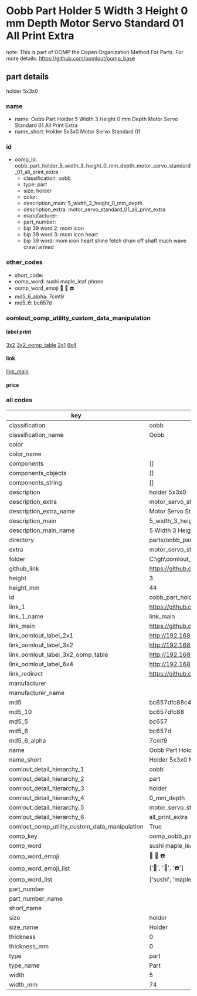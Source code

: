 # Oobb Part Holder 5 Width 3 Height 0 mm Depth Motor Servo Standard 01 All Print Extra  

note: This is part of OOMP the Oopen Organization Method For Parts. For more details: https://github.com/oomlout/oomp_base

##  part details
  



holder 5x3x0



### name
* name: Oobb Part Holder 5 Width 3 Height 0 mm Depth Motor Servo Standard 01 All Print Extra
* name_short: Holder 5x3x0 Motor Servo Standard 01
### id
* oomp_id: oobb_part_holder_5_width_3_height_0_mm_depth_motor_servo_standard_01_all_print_extra
  * classification: oobb
  * type: part
  * size: holder
  * color: 
  * description_main: 5_width_3_height_0_mm_depth
  * description_extra: motor_servo_standard_01_all_print_extra
  * manufacturer: 
  * part_number: 
  * bip 39 word 2: mom icon
  * bip 39 word 3: mom icon heart
  * bip 39 word: mom icon heart shine fetch drum off shaft much wave crawl armed

### other_codes
* short_code: 
* oomp_word: sushi maple_leaf phone
* oomp_word_emoji :sushi: :maple_leaf: :phone:
* md5_6_alpha: 7cmt9
* md5_6: bc657d






### oomlout_oomp_utility_custom_data_manipulation
#### label print
[3x2](http://192.168.1.245:1112/?label=oomp%207cmt9)
[3x2_oomp_table](http://192.168.1.108:1112/?label=oomp%207cmt9)
[2x1](http://192.168.1.242:1112/?label=oomp%207cmt9)
[6x4](http://192.168.1.55:1112/?label=oomp%207cmt9)    

#### link

[link_main](https://github.com/oomlout/oomlout_oobb_version_4_generated_parts/tree/main/navigation_oomp/oobb/part/holder/5_width_3_height_0_mm_depth/motor_servo_standard_01_all_print_extra/part)                              

#### price







### all codes 
| key | value |  
| --- | --- |  
| classification | oobb |  
| classification_name | Oobb |  
| color |  |  
| color_name |  |  
| components | [] |  
| components_objects | [] |  
| components_string | [] |  
| description | holder 5x3x0 |  
| description_extra | motor_servo_standard_01_all_print_extra |  
| description_extra_name | Motor Servo Standard 01 All Print Extra |  
| description_main | 5_width_3_height_0_mm_depth |  
| description_main_name | 5 Width 3 Height 0 mm Depth |  
| directory | parts/oobb_part_holder_5_width_3_height_0_mm_depth_motor_servo_standard_01_all_print_extra |  
| extra | motor_servo_standard_01_all_print |  
| folder | C:\gh\oomlout_oobb_version_4_generated_parts\parts\oobb_part_holder_5_width_3_height_0_mm_depth_motor_servo_standard_01_all_print_extra |  
| github_link | https://github.com/oomlout/oomlout_oomp_part_src/tree/main/parts/oobb_part_holder_5_width_3_height_0_mm_depth_motor_servo_standard_01_all_print_extra |  
| height | 3 |  
| height_mm | 44 |  
| id | oobb_part_holder_5_width_3_height_0_mm_depth_motor_servo_standard_01_all_print_extra |  
| link_1 | https://github.com/oomlout/oomlout_oobb_version_4_generated_parts/tree/main/navigation_oomp/oobb/part/holder/5_width_3_height_0_mm_depth/motor_servo_standard_01_all_print_extra/part |  
| link_1_name | link_main |  
| link_main | https://github.com/oomlout/oomlout_oobb_version_4_generated_parts/tree/main/navigation_oomp/oobb/part/holder/5_width_3_height_0_mm_depth/motor_servo_standard_01_all_print_extra/part |  
| link_oomlout_label_2x1 | http://192.168.1.242:1112/?label=oomp%207cmt9 |  
| link_oomlout_label_3x2 | http://192.168.1.245:1112/?label=oomp%207cmt9 |  
| link_oomlout_label_3x2_oomp_table | http://192.168.1.108:1112/?label=oomp%207cmt9 |  
| link_oomlout_label_6x4 | http://192.168.1.55:1112/?label=oomp%207cmt9 |  
| link_redirect | https://github.com/oomlout/oomlout_oobb_version_4_generated_parts/tree/main/parts/oobb_holder_05_03_00_ex_motor_servo_standard_01_all_print |  
| manufacturer |  |  
| manufacturer_name |  |  
| md5 | bc657dfc88c4f3290e2aac5ed49c1476 |  
| md5_10 | bc657dfc88 |  
| md5_5 | bc657 |  
| md5_6 | bc657d |  
| md5_6_alpha | 7cmt9 |  
| name | Oobb Part Holder 5 Width 3 Height 0 mm Depth Motor Servo Standard 01 All Print Extra |  
| name_short | Holder 5x3x0 Motor Servo Standard 01 |  
| oomlout_detail_hierarchy_1 | oobb |  
| oomlout_detail_hierarchy_2 | part |  
| oomlout_detail_hierarchy_3 | holder |  
| oomlout_detail_hierarchy_4 | 0_mm_depth |  
| oomlout_detail_hierarchy_5 | motor_servo_standard_01 |  
| oomlout_detail_hierarchy_6 | all_print_extra |  
| oomlout_oomp_utility_custom_data_manipulation | True |  
| oomp_key | oomp_oobb_part_holder_5_width_3_height_0_mm_depth_motor_servo_standard_01_all_print_extra |  
| oomp_word | sushi maple_leaf phone |  
| oomp_word_emoji | :sushi: :maple_leaf: :phone: |  
| oomp_word_emoji_list | [':sushi:', ':maple_leaf:', ':phone:'] |  
| oomp_word_list | ['sushi', 'maple_leaf', 'phone'] |  
| part_number |  |  
| part_number_name |  |  
| short_name |  |  
| size | holder |  
| size_name | Holder |  
| thickness | 0 |  
| thickness_mm | 0 |  
| type | part |  
| type_name | Part |  
| width | 5 |  
| width_mm | 74 |  
